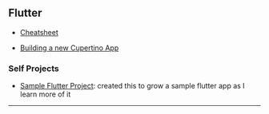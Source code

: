 
## Flutter

* [Cheatsheet](./cheatsheet.md)

* [Building a new Cupertino App](./building-cupertino-app/README.md)


### Self Projects

* [Sample Flutter Project](https://github.com/abhishekkr/sample_project_flutter): created this to grow a sample flutter app as I learn more of it

---

